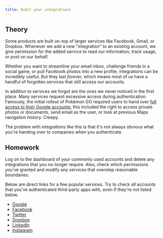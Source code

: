 ```yaml
---
title: Audit your integrations
---
```


## Theory

Some products are built on-top of larger services like Facebook, Gmail, or Dropbox. Whenever we add a new "integration"
to an existing account, we give permission for the added service to read our information, track usage, or post on our
behalf.

Whether you want to streamline your email inbox, challenge friends in a social game, or pull Facebook photos into a new
profile, integrations can be incredibly useful. But they last _forever,_ which means most of us have a handful of
forgotten services that still access our accounts.

In addition to services we forgot are the ones we never noticed in the first place. Many services request excessive
access during authentication. Famously, the initial rollout of Pokémon GO required users to hand over
[full access to their Google accounts][Pokemon GO]; this included the right to access private photos or documents, send
email as the user, or look at previous Maps navigation history. Creepy.

The problem with integrations like this is that it's not always obvious what you're handing over to companies when you
authenticate.

## Homework

Log on to the dashboard of your commonly used accounts and delete any integrations that you no-longer require. Also,
check which permissions you've granted and modify any services that overstep reasonable boundaries.

Below are direct links for a few popular services. Try to check _all_ accounts that you've authenticated third-party
apps with, even if they're not listed below.

- [Google](https://security.google.com/settings/security/permissions)
- [Facebook](https://www.facebook.com/settings?tab=applications)
- [Twitter](https://twitter.com/settings/applications)
- [Dropbox](https://www.dropbox.com/account/#security)
- [LinkedIn](https://www.linkedin.com/psettings/third-party-applications)
- [Instagram](https://instagram.com/accounts/manage_access)

[Pokemon GO]: http://adamreeve.tumblr.com/post/147120922009/pokemon-go-is-a-huge-security-risk
